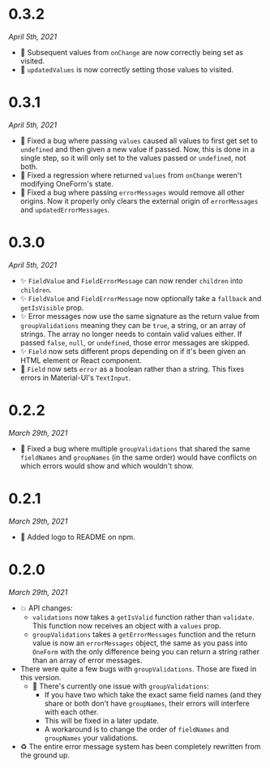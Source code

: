 # 0.3.2
_April 5th, 2021_

- 🐛 Subsequent values from `onChange` are now correctly being set as visited.
- 🐛 `updatedValues` is now correctly setting those values to visited.

# 0.3.1
_April 5th, 2021_

- 🐛 Fixed a bug where passing `values` caused all values to first get set to `undefined` and then given a new value if passed. Now, this is done in a single step, so it will only set to the values passed or `undefined`, not both.
- 🐛 Fixed a regression where returned `values` from `onChange` weren't modifying OneForm's state.
- 🐛 Fixed a bug where passing `errorMessages` would remove all other origins. Now it properly only clears the external origin of `errorMessages` and `updatedErrorMessages`.

# 0.3.0
_April 5th, 2021_

- ✨ `FieldValue` and `FieldErrorMessage` can now render `children` into `children`.
- ✨ `FieldValue` and `FieldErrorMessage` now optionally take a `fallback` and `getIsVisible` prop.
- ✨ Error messages now use the same signature as the return value from `groupValidations` meaning they can be `true`, a string, or an array of strings. The array no longer needs to contain valid values either. If passed `false`, `null`, or `undefined`, those error messages are skipped.
- ✨ `Field` now sets different props depending on if it's been given an HTML element or React component.
- 🐛 `Field` now sets `error` as a boolean rather than a string. This fixes errors in Material-UI's `TextInput`.

# 0.2.2
_March 29th, 2021_

- 🐛 Fixed a bug where multiple `groupValidations` that shared the same `fieldNames` and `groupNames` (in the same order) would have conflicts on which errors would show and which wouldn't show.

# 0.2.1
_March 29th, 2021_

- 📝 Added logo to README on npm.

# 0.2.0
_March 29th, 2021_

- 💥 API changes:
	+ `validations` now takes a `getIsValid` function rather than `validate`. This function now receives an object with a `values` prop.
	+ `groupValidations` takes a `getErrorMessages` function and the return value is now an `errorMessages` object, the same as you pass into `OneForm` with the only difference being you can return a string rather than an array of error messages.
- There were quite a few bugs with `groupValidations`. Those are fixed in this version.
	+ 🐛 There's currently one issue with `groupValidations`:
		* If you have two which take the exact same field names (and they share or both don't have `groupNames`, their errors will interfere with each other.
		* This will be fixed in a later update.
		* A workaround is to change the order of `fieldNames` and `groupNames` your validations.
- ♻️ The entire error message system has been completely rewritten from the ground up.
